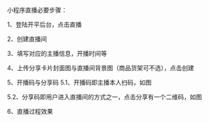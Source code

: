 小程序直播必要步骤：


1、登陆开平后台，点击直播



2、创建直播间



3、填写对应的主播信息，开播时间等



4、上传分享卡片封面图与直播间背景图（商品货架可不选），点击创建



5、开播码与分享码
5.1、开播码即主播本人扫码，如图



5.2、分享码即用户进入直播间的方式之一，点击分享有一个二维码，如图



6、直播过程效果

